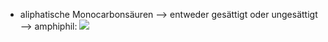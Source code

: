 - aliphatische Monocarbonsäuren
--> entweder gesättigt oder ungesättigt 
--> amphiphil:
![](Pasted%20image%2020240705104053.png)
